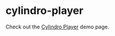 cylindro-player
===============

Check out the [Cylindro Player](http://jchernan.github.io/cylindro-player/) demo page.
